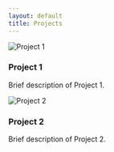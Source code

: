 ```yaml
---
layout: default
title: Projects
---
```


<section>
  <div class="project-card">
    <img src="/assets/images/project1.jpg" alt="Project 1">
    <div class="content">
      <h3>Project 1</h3>
      <p>Brief description of Project 1.</p>
    </div>
  </div>
  <div class="project-card">
    <img src="/assets/images/project2.jpg" alt="Project 2">
    <div class="content">
      <h3>Project 2</h3>
      <p>Brief description of Project 2.</p>
    </div>
  </div>
</section>
